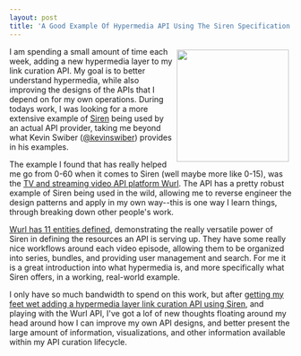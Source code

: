 ```yaml
---
layout: post
title: 'A Good Example Of Hypermedia API Using The Siren Specification'
---
```

<p><img style="padding: 5px;" src="http://kinlane-productions.s3.amazonaws.com/api-evangelist-site/blog/wurl-api-resources.png" alt="" width="200" align="right" /></p>
<p>I am spending a small amount of time each week, adding a new hypermedia layer to my link curation API. My goal is to better understand hypermedia, while also improving the designs of the APIs that I depend on for my own operations. During todays work, I was looking for a more extensive example of <a href="https://github.com/kevinswiber/siren">Siren</a> being used by an actual API provider, taking me beyond what Kevin Swiber (<a href="https://twitter.com/kevinswiber">@kevinswiber</a>) provides in his examples.&nbsp;</p>
<p>The example I found that has really helped me go from 0-60 when it comes to Siren (well maybe more like 0-15), was the <a href="http://developers.wurl.com/">TV and streaming video API platform Wurl</a>. The API has a pretty robust example of Siren being used in the wild, allowing me to reverse engineer the design patterns and apply in my own way--this is one way I learn things, through breaking down other people's work.&nbsp;</p>
<p><a href="http://developers.wurl.com/pages/reference">Wurl has 11 entities defined</a>, demonstrating the really versatile power of Siren in defining the resources an API is serving up. They have some really nice workflows around each video episode, allowing them to be organized into series, bundles, and providing user management and search. For me it is a great introduction into what hypermedia is, and more specifically what Siren offers, in a working, real-world example.</p>
<p>I only have so much bandwidth to spend on this work, but after <a href="http://apievangelist.com/2015/05/11/applying-a-little-hypermedia-is-helping-me-tighten-down-my-api-design-and-tell-a-better-api-story/">getting my feet wet adding a hypermedia layer link curation API using Siren</a>, and playing with the Wurl API, I've got a lof of new thoughts floating around my head around how I can improve my own API designs, and better present the large amount of information, visualizations, and other information available within my API curation lifecycle.</p>